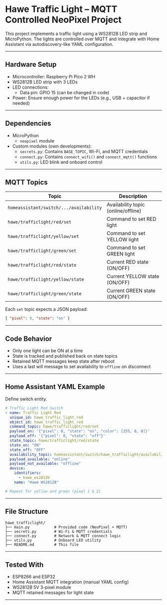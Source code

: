 # Hawe Traffic Light – MQTT Controlled NeoPixel Project

This project implements a traffic light using a WS2812B LED strip and MicroPython.
The lights are controlled over MQTT and integrate with Home Assistant via autodiscovery-like YAML configuration.

---

## Hardware Setup

- Microcontroller: Raspberry Pi Pico 2 WH
- WS2812B LED strip with 3 LEDs
- LED connections:
  - Data pin: GPIO 15 (can be changed in code)
- Power: Ensure enough power for the LEDs (e.g., USB + capacitor if needed)

---

## Dependencies

- MicroPython
  - `neopixel` module
- Custom modules (own developments):
  - `secrets.py`: Contains `BASE_TOPIC`, Wi-Fi, and MQTT credentials
  - `connect.py`: Contains `connect_wifi()` and `connect_mqtt()` functions
  - `utils.py`: LED blink and onboard control

---

## MQTT Topics

| Topic                                | Description                      |
|-------------------------------------|----------------------------------|
| `homeassistant/switch/.../availability` | Availability topic (online/offline) |
| `hawe/trafficlight/red/set`         | Command to set RED light         |
| `hawe/trafficlight/yellow/set`      | Command to set YELLOW light      |
| `hawe/trafficlight/green/set`       | Command to set GREEN light       |
| `hawe/trafficlight/red/state`       | Current RED state (ON/OFF)       |
| `hawe/trafficlight/yellow/state`    | Current YELLOW state (ON/OFF)    |
| `hawe/trafficlight/green/state`     | Current GREEN state (ON/OFF)     |

Each `set` topic expects a JSON payload:
```json
{ "pixel": 0, "state": "on" }
```

---

## Code Behavior

- Only one light can be ON at a time
- State is tracked and published back on state topics
- Retained MQTT messages keep state after reboot
- Uses a last will message to set availability to `offline` on disconnect

---

## Home Assistant YAML Example
Define switch entity.
```yaml
# Traffic Light Red Switch
- name: Traffic Light Red
  unique_id: hawe_traffic_light_red
  object_id: hawe_traffic_light_red
  command_topic: hawe/trafficlight/red/set
  payload_on: '{"pixel": 0, "state": "on", "color": [255, 0, 0]}'
  payload_off: '{"pixel": 0, "state": "off"}'
  state_topic: hawe/trafficlight/red/state
  state_on: "ON"
  state_off: "OFF"
  availability_topic: homeassistant/switch/hawe_trafficlight/availability
  payload_available: "online"
  payload_not_available: "offline"
  device:
    identifiers:
      - hawe_ws2812b
    name: "Hawe WS2812B"

# Repeat for yellow and green (pixel 1 & 2)
```

---

## File Structure

```plaintext
hawe_trafficlight/
├── main.py           # Provided code (NeoPixel + MQTT)
├── secrets.py        # Wi-Fi & MQTT credentials
├── connect.py        # Network & MQTT connect logic
├── utils.py          # Onboard LED utility
├── README.md         # This file
```

---

## Tested With

- ESP8266 and ESP32
- Home Assistant MQTT integration (manual YAML config)
- WS2812B 5V 3-pixel module
- MQTT retained messages for light state

---
